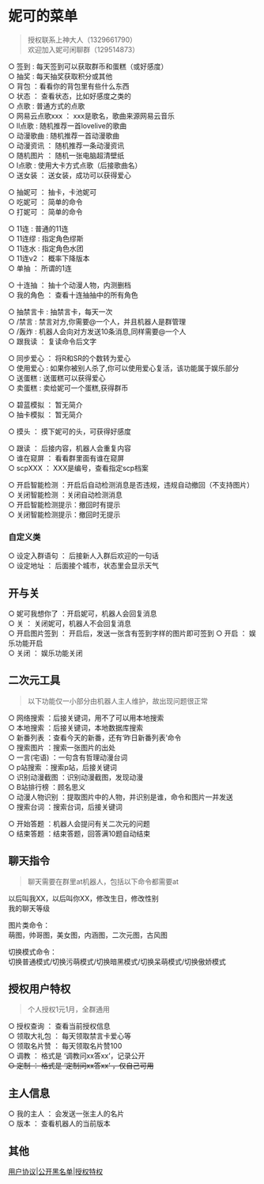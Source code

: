 # 妮可的菜单    
 > 授权联系上神大人（1329661790）  
   欢迎加入妮可闲聊群（129514873）
    
○ 签到 : 每天签到可以获取群币和蛋糕（或好感度）  
○ 抽奖 : 每天抽奖获取积分或其他  
○ 背包 ：看看你的背包里有些什么东西  
○ 状态 ： 查看状态，比如好感度之类的  
○ 点歌 : 普通方式的点歌  
○ 网易云点歌xxx ： xxx是歌名，歌曲来源网易云音乐  
○ ll点歌 : 随机推荐一首lovelive的歌曲  
○ 动漫歌曲 : 随机推荐一首动漫歌曲  
○ 动漫资讯 ： 随机推荐一条动漫资讯  
○ 随机图片 ： 随机一张电脑超清壁纸  
○ l点歌 : 使用大卡方式点歌（后接歌曲名）  
○ 送女装 ： 送女装，成功可以获得爱心  
  
○ 抽妮可 ： 抽卡，卡池妮可  
○ 吃妮可 ： 简单的命令  
○ 打妮可 ： 简单的命令  
  
○ 11连 : 普通的11连  
○ 11连缪 : 指定角色缪斯  
○ 11连水 : 指定角色水团  
○ 11连v2 ： 概率下降版本  
○ 单抽 ： 所谓的1连
  
○ 十连抽 ： 抽十个动漫人物，内测删档  
○ 我的角色 ： 查看十连抽抽中的所有角色  
  
○ 抽禁言卡 : 抽禁言卡，每天一次  
○ /禁言 : 禁言对方,你需要@一个人，并且机器人是群管理  
○ /轰炸 : 机器人会向对方发送10条消息,同样需要@一个人  
○ 跟我读 ： 复读命令后文字  
  
○ 同步爱心 ： 将R和SR的个数转为爱心  
○ 使用爱心 : 如果你被别人杀了,你可以使用爱心复活，该功能属于娱乐部分  
○ 送蛋糕 : 送蛋糕可以获得爱心  
○ 卖蛋糕 : 卖给妮可一个蛋糕,获得群币  
   
 
○ 碧蓝模拟 ： 暂无简介  
○ 抽卡模拟 ： 暂无简介  
  
○ 摸头 ： 摸下妮可的头，可获得好感度  
  
○ 跟读 ： 后接内容，机器人会重复内容  
○ 谁在窥屏 ： 看看群里面有谁在窥屏  
○ scpXXX ： XXX是编号，查看指定scp档案  
 
   ○ 开启智能检测 ：开启后自动检测消息是否违规，违规自动撤回（不支持图片）  
   ○ 关闭智能检测 ：关闭自动检测消息  
   ○ 开启智能检测提示：撤回时有提示  
   ○ 关闭智能检测提示：撤回时无提示  
   
### 自定义类  
○ 设定入群语句 ： 后接新人入群后欢迎的一句话  
○ 设定地址 ： 后面接个城市，状态里会显示天气  
  
## 开与关  
○ 妮可我想你了 ：开启妮可，机器人会回复消息  
○ 关 ： 关闭妮可，机器人不会回复消息  
○ 开启图片签到 ： 开启后，发送一张含有签到字样的图片即可签到
○ 开启 ： 娱乐功能开启  
○ 关闭 ： 娱乐功能关闭  
  
## 二次元工具  
 > 以下功能仅一小部分由机器人主人维护，故出现问题很正常  
   
○ 网络搜索  ：后接关键词，用不了可以用本地搜索  
○ 本地搜索  ：后接关键词，本地数据库搜索  
○ 新番列表  ：查看今天的新番，还有‘昨日新番列表’命令  
○ 搜索图片  ：搜索一张图片的出处  
○ 一言(宅语)  ：一句含有哲理动漫台词  
○ p站搜索  ：搜索p站，后接关键词  
○ 识别动漫截图  ：识别动漫截图，发现动漫  
○ B站排行榜  ：顾名思义  
○ 动漫人物识别  ：提取图片中的人物，并识别是谁，命令和图片一并发送  
○ 搜索台词  ：搜索台词，后接关键词  
   
○ 开始答题 ：机器人会提问有关二次元的问题   
○ 结束答题 ：结束答题，回答满10题自动结束   
  
## 聊天指令
 > 聊天需要在群里at机器人，包括以下命令都需要at 
   
以后叫我XX，以后叫你XX，修改生日，修改性别    
我的聊天等级  
  
图片类命令：  
 萌图，帅哥图，美女图，内涵图，二次元图，古风图  
   
切换模式命令：  
 切换普通模式/切换污萌模式/切换暗黑模式/切换呆萌模式/切换傲娇模式  
   
## 授权用户特权  
 > 个人授权1元1月，全群通用   
   
○ 授权查询 ： 查看当前授权信息  
○ 领取大礼包 ： 每天领取禁言卡爱心等  
○ 领取名片赞 ： 每天领取名片赞100  
○ 调教 ： 格式是 ‘调教问xx答xx’，记录公开  
~~○ 定制 ： 格式是 ‘定制问xx答xx’ ，仅自己可用~~  
  
## 主人信息  
○ 我的主人 ： 会发送一张主人的名片  
○ 版本 ： 查看机器人的当前版本  

## 其他  
[用户协议](https://gitee.com/fsdhw/NicoAgreement/blob/master/index.md)|[公开黑名单](https://gitee.com/fsdhw/NicoAgreement/blob/master/darkroom.md)|[授权特权](http://index.ai.acgtap.com/vip.html)
